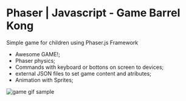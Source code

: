 # Phaser | Javascript - Game Barrel Kong

Simple game for children using Phaser.js Framework

- Awesome GAME!;
- Phaser physics;
- Commands with keyboard or bottons on screen to devices;
- external JSON files to set game content and atributes;
- Animation with Sprites;

![game gif sample](https://user-images.githubusercontent.com/33871503/40764687-0553dbf0-6478-11e8-8fa2-dee95666a428.gif)


